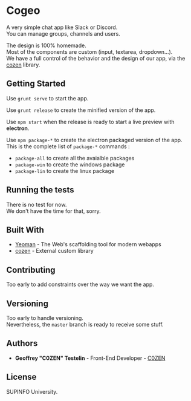 # Cogeo

A very simple chat app like Slack or Discord.  
You can manage groups, channels and users.  

The design is 100% homemade.  
Most of the components are custom (input, textarea, dropdown...).  
We have a full control of the behavior and the design of our app, via the [cozen](https://bitbucket.org/C0ZEN/cozen) library.

## Getting Started

Use `grunt serve` to start the app.

Use `grunt release` to create the minified version of the app.

Use `npm start` when the release is ready to start a live preview with **electron**.

Use `npm package-*` to create the electron packaged version of the app.  
This is the complete list of `package-*` commands :

- `package-all` to create all the avaialble packages
- `package-win` to create the windows package
- `package-lin` to create the linux package

## Running the tests

There is no test for now.  
We don't have the time for that, sorry.

## Built With

* [Yeoman](http://yeoman.io/) - The Web's scaffolding tool for modern webapps
* [cozen](https://bitbucket.org/C0ZEN/cozen) - External custom library

## Contributing

Too early to add constraints over the way we want the app.

## Versioning

Too early to handle versioning.  
Nevertheless, the `master` branch is ready to receive some stuff.

## Authors

* **Geoffrey "C0ZEN" Testelin** - Front-End Developer - [C0ZEN](https://github.com/C0ZEN)

## License

SUPINFO University.
